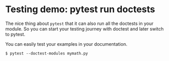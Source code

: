 # Testing demo: pytest run doctests

The nice thing about `pytest` that it can also run all the doctests in your module.
So you can start your testing journey with doctest and later switch to pytest.

You can easily test your examples in your documentation.


```
$ pytest --doctest-modules mymath.py
```


